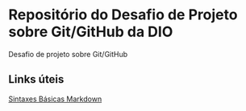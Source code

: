# Repositório do Desafio de Projeto sobre Git/GitHub da DIO
Desafio de projeto sobre Git/GitHub

## Links úteis 
[Sintaxes Básicas Markdown](https://www.markdownguide.org/basic-syntax/)
